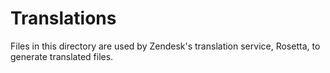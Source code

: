 # Translations
Files in this directory are used by Zendesk's translation service, Rosetta, to generate translated files.
